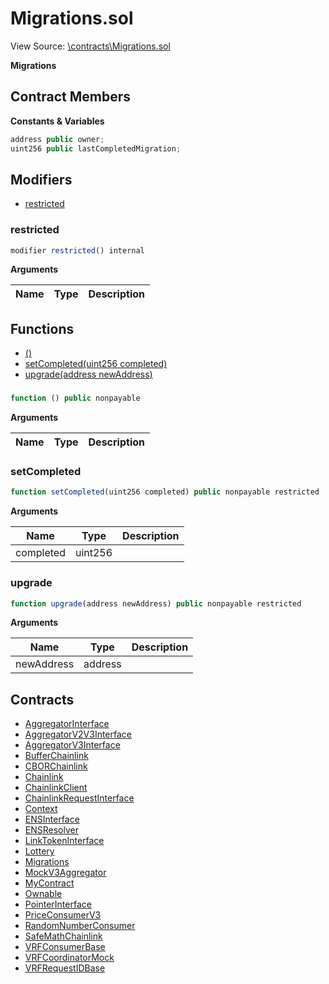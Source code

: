 # Migrations.sol

View Source: [\contracts\Migrations.sol](..\contracts\Migrations.sol)

**Migrations**

## Contract Members
**Constants & Variables**

```js
address public owner;
uint256 public lastCompletedMigration;

```

## Modifiers

- [restricted](#restricted)

### restricted

```js
modifier restricted() internal
```

**Arguments**

| Name        | Type           | Description  |
| ------------- |------------- | -----|

## Functions

- [()](#)
- [setCompleted(uint256 completed)](#setcompleted)
- [upgrade(address newAddress)](#upgrade)

### 

```js
function () public nonpayable
```

**Arguments**

| Name        | Type           | Description  |
| ------------- |------------- | -----|

### setCompleted

```js
function setCompleted(uint256 completed) public nonpayable restricted 
```

**Arguments**

| Name        | Type           | Description  |
| ------------- |------------- | -----|
| completed | uint256 |  | 

### upgrade

```js
function upgrade(address newAddress) public nonpayable restricted 
```

**Arguments**

| Name        | Type           | Description  |
| ------------- |------------- | -----|
| newAddress | address |  | 

## Contracts

* [AggregatorInterface](AggregatorInterface.md)
* [AggregatorV2V3Interface](AggregatorV2V3Interface.md)
* [AggregatorV3Interface](AggregatorV3Interface.md)
* [BufferChainlink](BufferChainlink.md)
* [CBORChainlink](CBORChainlink.md)
* [Chainlink](Chainlink.md)
* [ChainlinkClient](ChainlinkClient.md)
* [ChainlinkRequestInterface](ChainlinkRequestInterface.md)
* [Context](Context.md)
* [ENSInterface](ENSInterface.md)
* [ENSResolver](ENSResolver.md)
* [LinkTokenInterface](LinkTokenInterface.md)
* [Lottery](Lottery.md)
* [Migrations](Migrations.md)
* [MockV3Aggregator](MockV3Aggregator.md)
* [MyContract](MyContract.md)
* [Ownable](Ownable.md)
* [PointerInterface](PointerInterface.md)
* [PriceConsumerV3](PriceConsumerV3.md)
* [RandomNumberConsumer](RandomNumberConsumer.md)
* [SafeMathChainlink](SafeMathChainlink.md)
* [VRFConsumerBase](VRFConsumerBase.md)
* [VRFCoordinatorMock](VRFCoordinatorMock.md)
* [VRFRequestIDBase](VRFRequestIDBase.md)
